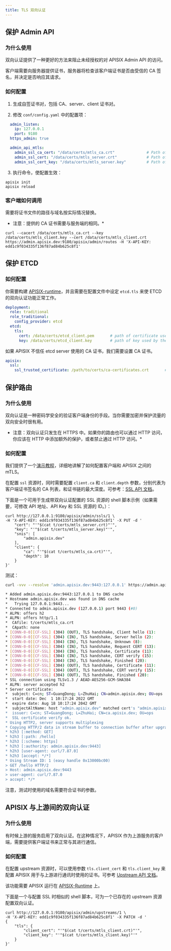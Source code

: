 ```yaml
---
title: TLS 双向认证
---
```


<!--
#
# Licensed to the Apache Software Foundation (ASF) under one or more
# contributor license agreements.  See the NOTICE file distributed with
# this work for additional information regarding copyright ownership.
# The ASF licenses this file to You under the Apache License, Version 2.0
# (the "License"); you may not use this file except in compliance with
# the License.  You may obtain a copy of the License at
#
#     http://www.apache.org/licenses/LICENSE-2.0
#
# Unless required by applicable law or agreed to in writing, software
# distributed under the License is distributed on an "AS IS" BASIS,
# WITHOUT WARRANTIES OR CONDITIONS OF ANY KIND, either express or implied.
# See the License for the specific language governing permissions and
# limitations under the License.
#
-->

## 保护 Admin API

### 为什么使用

双向认证提供了一种更好的方法来阻止未经授权的对 APISIX Admin API 的访问。

客户端需要向服务器提供证书，服务器将检查该客户端证书是否由受信的 CA 签名，并决定是否响应其请求。

### 如何配置

1. 生成自签证书对，包括 CA、server、client 证书对。

2. 修改 `conf/config.yaml` 中的配置项：

```yaml title="conf/config.yaml"
  admin_listen:
    ip: 127.0.0.1
    port: 9180
  https_admin: true

  admin_api_mtls:
    admin_ssl_ca_cert: "/data/certs/mtls_ca.crt"              # Path of your self-signed ca cert.
    admin_ssl_cert: "/data/certs/mtls_server.crt"             # Path of your self-signed server side cert.
    admin_ssl_cert_key: "/data/certs/mtls_server.key"         # Path of your self-signed server side key.
```

3. 执行命令，使配置生效：

```shell
apisix init
apisix reload
```

### 客户端如何调用

需要将证书文件的路径与域名按实际情况替换。

* 注意：提供的 CA 证书需要与服务端的相同。*

```shell
curl --cacert /data/certs/mtls_ca.crt --key /data/certs/mtls_client.key --cert /data/certs/mtls_client.crt  https://admin.apisix.dev:9180/apisix/admin/routes -H 'X-API-KEY: edd1c9f034335f136f87ad84b625c8f1'
```

## 保护 ETCD

### 如何配置

你需要构建 [APISIX-runtime](./FAQ.md#如何构建-APISIX-runtime-环境？)，并且需要在配置文件中设定 `etcd.tls` 来使 ETCD 的双向认证功能正常工作。

```yaml title="conf/config.yaml"
deployment:
  role: traditional
  role_traditional:
    config_provider: etcd
  etcd:
    tls:
      cert: /data/certs/etcd_client.pem       # path of certificate used by the etcd client
      key: /data/certs/etcd_client.key        # path of key used by the etcd client
```

如果 APISIX 不信任 etcd server 使用的 CA 证书，我们需要设置 CA 证书。

```yaml title="conf/config.yaml"
apisix:
  ssl:
    ssl_trusted_certificate: /path/to/certs/ca-certificates.crt       # path of CA certificate used by the etcd server
```

## 保护路由

### 为什么使用

双向认证是一种密码学安全的验证客户端身份的手段。当你需要加密并保护流量的双向安全时很有用。

* 注意：双向认证只发生在 HTTPS 中。如果你的路由也可以通过 HTTP 访问，你应该在 HTTP 中添加额外的保护，或者禁止通过 HTTP 访问。*

### 如何配置

我们提供了一个[演示教程](./tutorials/client-to-apisix-mtls.md)，详细地讲解了如何配置客户端和 APISIX 之间的 mTLS。

在配置 `ssl` 资源时，同时需要配置 `client.ca` 和 `client.depth` 参数，分别代表为客户端证书签名的 CA 列表，和证书链的最大深度。可参考：[SSL API 文档](./admin-api.md#ssl)。

下面是一个可用于生成带双向认证配置的 SSL 资源的 shell 脚本示例（如果需要，可修改 API 地址、API Key 和 SSL 资源的 ID。）：

```shell
curl http://127.0.0.1:9180/apisix/admin/ssls/1 \
-H 'X-API-KEY: edd1c9f034335f136f87ad84b625c8f1' -X PUT -d '
    "cert": "'"$(cat t/certs/mtls_server.crt)"'",
    "key": "'"$(cat t/certs/mtls_server.key)"'",
    "snis": [
        "admin.apisix.dev"
    ],
    "client": {
        "ca": "'"$(cat t/certs/mtls_ca.crt)"'",
        "depth": 10
    }
}'
```

测试：

```bash
curl -vvv --resolve 'admin.apisix.dev:9443:127.0.0.1' https://admin.apisix.dev:9443/hello --cert t/certs/mtls_client.crt --key t/certs/mtls_client.key --cacert t/certs/mtls_ca.crt

* Added admin.apisix.dev:9443:127.0.0.1 to DNS cache
* Hostname admin.apisix.dev was found in DNS cache
*   Trying 127.0.0.1:9443...
* Connected to admin.apisix.dev (127.0.0.1) port 9443 (#0)
* ALPN: offers h2
* ALPN: offers http/1.1
*  CAfile: t/certs/mtls_ca.crt
*  CApath: none
* [CONN-0-0][CF-SSL] (304) (OUT), TLS handshake, Client hello (1):
* [CONN-0-0][CF-SSL] (304) (IN), TLS handshake, Server hello (2):
* [CONN-0-0][CF-SSL] (304) (IN), TLS handshake, Unknown (8):
* [CONN-0-0][CF-SSL] (304) (IN), TLS handshake, Request CERT (13):
* [CONN-0-0][CF-SSL] (304) (IN), TLS handshake, Certificate (11):
* [CONN-0-0][CF-SSL] (304) (IN), TLS handshake, CERT verify (15):
* [CONN-0-0][CF-SSL] (304) (IN), TLS handshake, Finished (20):
* [CONN-0-0][CF-SSL] (304) (OUT), TLS handshake, Certificate (11):
* [CONN-0-0][CF-SSL] (304) (OUT), TLS handshake, CERT verify (15):
* [CONN-0-0][CF-SSL] (304) (OUT), TLS handshake, Finished (20):
* SSL connection using TLSv1.3 / AEAD-AES256-GCM-SHA384
* ALPN: server accepted h2
* Server certificate:
*  subject: C=cn; ST=GuangDong; L=ZhuHai; CN=admin.apisix.dev; OU=ops
*  start date: Dec  1 10:17:24 2022 GMT
*  expire date: Aug 18 10:17:24 2042 GMT
*  subjectAltName: host "admin.apisix.dev" matched cert's "admin.apisix.dev"
*  issuer: C=cn; ST=GuangDong; L=ZhuHai; CN=ca.apisix.dev; OU=ops
*  SSL certificate verify ok.
* Using HTTP2, server supports multiplexing
* Copying HTTP/2 data in stream buffer to connection buffer after upgrade: len=0
* h2h3 [:method: GET]
* h2h3 [:path: /hello]
* h2h3 [:scheme: https]
* h2h3 [:authority: admin.apisix.dev:9443]
* h2h3 [user-agent: curl/7.87.0]
* h2h3 [accept: */*]
* Using Stream ID: 1 (easy handle 0x13000bc00)
> GET /hello HTTP/2
> Host: admin.apisix.dev:9443
> user-agent: curl/7.87.0
> accept: */*
```

注意，测试时使用的域名需要符合证书的参数。

## APISIX 与上游间的双向认证

### 为什么使用

有时候上游的服务启用了双向认证。在这种情况下，APISIX 作为上游服务的客户端，需要提供客户端证书来正常与其进行通信。

### 如何配置

在配置 upstream 资源时，可以使用参数 `tls.client_cert` 和 `tls.client_key` 来配置 APISIX 用于与上游进行通讯时使用的证书。可参考 [Upstream API 文档](./admin-api.md#upstream)。

该功能需要 APISIX 运行在 [APISIX-Runtime](./FAQ.md#如何构建-apisix-runtime-环境) 上。

下面是一个与配置 SSL 时相似的 shell 脚本，可为一个已存在的 upstream 资源配置双向认证。

```shell
curl http://127.0.0.1:9180/apisix/admin/upstreams/1 \
-H 'X-API-KEY: edd1c9f034335f136f87ad84b625c8f1' -X PATCH -d '
{
    "tls": {
        "client_cert": "'"$(cat t/certs/mtls_client.crt)"'",
        "client_key": "'"$(cat t/certs/mtls_client.key)"'"
    }
}'
```
